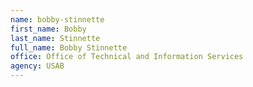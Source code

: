 ```yaml
---
name: bobby-stinnette
first_name: Bobby
last_name: Stinnette
full_name: Bobby Stinnette
office: Office of Technical and Information Services
agency: USAB
---
```


